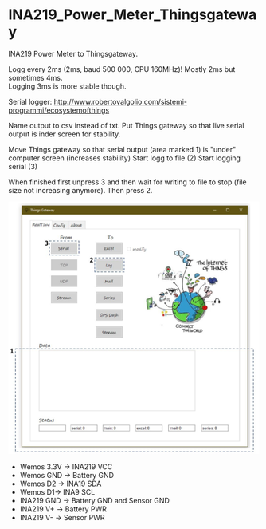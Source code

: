 # INA219_Power_Meter_Thingsgateway
INA219 Power Meter to Thingsgateway.

Logg every 2ms (2ms, baud 500 000, CPU 160MHz)! Mostly 2ms but sometimes 4ms.  
Logging 3ms is more stable though. 

Serial logger: 
http://www.robertovalgolio.com/sistemi-programmi/ecosystemofthings

Name output to csv instead of txt. 
Put Things gateway so that live serial output is inder screen for stability. 

Move Things gateway so that serial output (area marked 1) is "under" computer screen (increases stability)
Start logg to file (2)
Start logging serial (3)

When finished first unpress 3 and then wait for writing to file to stop (file size not increasing anymore). Then press 2. 

![](Images/Screen_Things_Gateway.JPG?raw=true)

- Wemos 3.3V -> INA219 VCC
- Wemos GND -> Battery GND
- Wemos D2 -> INA19 SDA
- Wemos D1-> INA9 SCL
- INA219 GND -> Battery GND and Sensor GND
- INA219 V+ -> Battery PWR
- INA219 V- -> Sensor PWR
